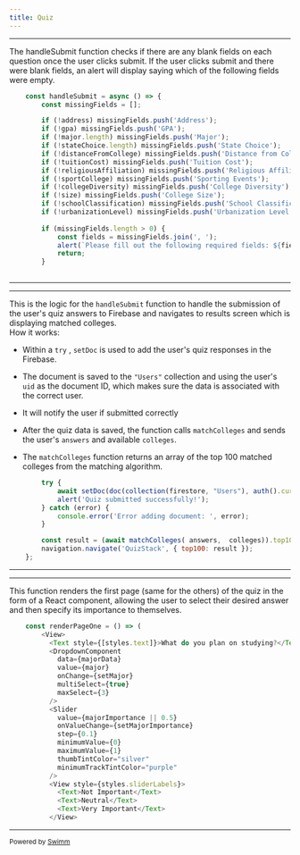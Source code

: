 ```yaml
---
title: Quiz
---
```

<SwmSnippet path="/app/Quiz.jsx" line="171">

---

The handleSubmit function checks if there are any blank fields on each question once the user clicks submit. If the user clicks submit and there were blank fields, an alert will display saying which of the following fields were empty.&nbsp;

```javascript
    const handleSubmit = async () => {
        const missingFields = [];

        if (!address) missingFields.push('Address');
        if (!gpa) missingFields.push('GPA');
        if (!major.length) missingFields.push('Major');
        if (!stateChoice.length) missingFields.push('State Choice');
        if (!distanceFromCollege) missingFields.push('Distance from College');
        if (!tuitionCost) missingFields.push('Tuition Cost');
        if (!religiousAffiliation) missingFields.push('Religious Affiliation');
        if (!sportCollege) missingFields.push('Sporting Events');
        if (!collegeDiversity) missingFields.push('College Diversity');
        if (!size) missingFields.push('College Size');
        if (!schoolClassification) missingFields.push('School Classification');
        if (!urbanizationLevel) missingFields.push('Urbanization Level');
    
        if (missingFields.length > 0) {
            const fields = missingFields.join(', ');
            alert(`Please fill out the following required fields: ${fields}`);
            return;
        }
    
```

---

</SwmSnippet>

<SwmSnippet path="/app/Quiz.jsx" line="249">

---

This is the logic for the `handleSubmit` function to handle the submission of the user's quiz answers to Firebase and navigates to results screen which is displaying matched colleges.\
How it works:

- Within a `try` , `setDoc` is used to add  the user's quiz responses in the Firebase.

- The document is saved to the `"Users"` collection and using the user's `uid` as the document ID,  which makes sure the data is associated with the correct user.

- It will notify the user if submitted correctly


- After the quiz data is saved, the function calls `matchColleges` and sends the user's `answers` and available `colleges`.

- The `matchColleges` function returns an array of the top 100 matched colleges from the matching algorithm.

```javascript
        try {
            await setDoc(doc(collection(firestore, "Users"), auth().currentUser.uid), answers);
            alert('Quiz submitted successfully!');
        } catch (error) {
            console.error('Error adding document: ', error);
        }

        const result = (await matchColleges( answers,  colleges)).top100Colleges;
        navigation.navigate('QuizStack', { top100: result });
    };
```

---

</SwmSnippet>

<SwmSnippet path="/app/Quiz.jsx" line="260">

---

This function renders the first page (same for the others) of the quiz in the form of a React component, allowing the user to select their desired answer and then specify its importance to themselves.&nbsp;

```javascript
    const renderPageOne = () => (
        <View>
          <Text style={[styles.text]}>What do you plan on studying?</Text>
          <DropdownComponent
            data={majorData}
            value={major}
            onChange={setMajor}
            multiSelect={true}
            maxSelect={3}
          />
          <Slider
            value={majorImportance || 0.5}
            onValueChange={setMajorImportance}
            step={0.1}
            minimumValue={0}
            maximumValue={1}
            thumbTintColor="silver"
            minimumTrackTintColor="purple"
          />
          <View style={styles.sliderLabels}>
            <Text>Not Important</Text>
            <Text>Neutral</Text>
            <Text>Very Important</Text>
          </View>
```

---

</SwmSnippet>

<SwmMeta version="3.0.0" repo-id="Z2l0aHViJTNBJTNBQ29sbGVnZU1hdGNoZXIlM0ElM0FwaW5yYXNwYmVycnkwNjM=" repo-name="CollegeMatcher"><sup>Powered by [Swimm](https://app.swimm.io/)</sup></SwmMeta>
